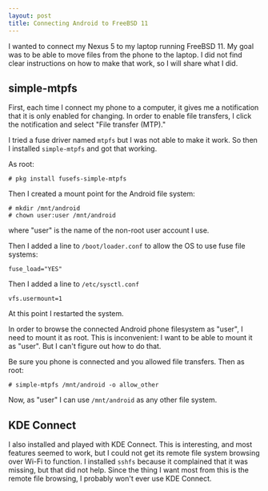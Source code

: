 ```yaml
---
layout: post
title: Connecting Android to FreeBSD 11
---
```


I wanted to connect my Nexus 5 to my laptop running FreeBSD 11.
My goal was to be able to move files from the phone to the laptop.
I did not find clear instructions on how to make that work, so I will share what I did.

## simple-mtpfs

First, each time I connect my phone to a computer, it gives me a notification that it is only enabled for changing.
In order to enable file transfers, I click the notification and select "File transfer (MTP)."

I tried a fuse driver named `mtpfs` but I was not able to make it work.
So then I installed `simple-mtpfs` and got that working.

As root:

    # pkg install fusefs-simple-mtpfs

Then I created a mount point for the Android file system:

    # mkdir /mnt/android
    # chown user:user /mnt/android

where "user" is the name of the non-root user account I use.

Then I added a line to `/boot/loader.conf` to allow the OS to use fuse file systems:

    fuse_load="YES"

Then I added a line to `/etc/sysctl.conf`

    vfs.usermount=1

At this point I restarted the system.

In order to browse the connected Android phone filesystem as "user", I need to mount it as root.
This is inconvenient: I want to be able to mount it as "user".
But I can't figure out how to do that.

Be sure you phone is connected and you allowed file transfers.
Then as root:

    # simple-mtpfs /mnt/android -o allow_other

Now, as "user" I can use `/mnt/android` as any other file system.

## KDE Connect

I also installed and played with KDE Connect.
This is interesting, and most features seemed to work, but I could not get its remote file system browsing over Wi-Fi to function.
I installed `sshfs` because it complained that it was missing, but that did not help.
Since the thing I want most from this is the remote file browsing, I probably won't ever use KDE Connect.
